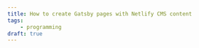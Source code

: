 ```yaml
---
title: How to create Gatsby pages with Netlify CMS content
tags:
    - programming
draft: true
---
```

